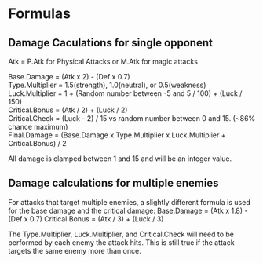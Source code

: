 # Formulas

## Damage Caculations for single opponent
Atk = P.Atk for Physical Attacks or M.Atk for magic attacks

Base.Damage = (Atk x 2) - (Def x 0.7)  
Type.Multiplier = 1.5(strength), 1.0(neutral), or 0.5(weakness)  
Luck.Multiplier = 1 + (Random number between -5 and 5 / 100) + (Luck / 150)   
Critical.Bonus = (Atk / 2) + (Luck / 2)  
Critical.Check = (Luck - 2) / 15 vs random number between 0 and 15.  (~86% chance maximum)   
Final.Damage = (Base.Damage x Type.Multiplier x Luck.Multiplier + Critical.Bonus) / 2  

All damage is clamped between 1 and 15 and will be an integer value.  

## Damage calculations for multiple enemies
For attacks that target multiple enemies, a slightly different formula is used for the base damage and the critical damage:
Base.Damage = (Atk x 1.8) - (Def x 0.7)
Critical.Bonus = (Atk / 3) + (Luck / 3)  

The Type.Multiplier, Luck.Multiplier, and Critical.Check will need to be performed by each enemy the attack hits.  This is still true if the attack targets the same enemy more than once.  


